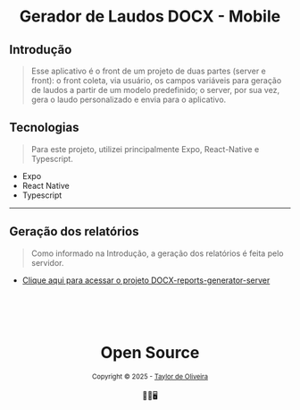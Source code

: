 <h1 align="center">
Gerador de Laudos DOCX - Mobile
</h1>

## Introdução
> Esse aplicativo é o front de um projeto de duas partes (server e front): o front coleta, via usuário, os campos variáveis para geração de laudos a partir de um modelo predefinido; o server, por sua vez, gera o laudo personalizado e envia para o aplicativo.

## Tecnologias
> Para este projeto, utilizei principalmente Expo, React-Native e Typescript.
- Expo
- React Native
- Typescript
---

## Geração dos relatórios
> Como informado na Introdução, a geração dos relatórios é feita pelo servidor.
- [Clique aqui para acessar o projeto DOCX-reports-generator-server](https://github.com/Taylor-2T9/docx-reports-generator-server/)

<div align="center">
  <br/>
  <br/>
  <br/>
    <div>
      <h1>Open Source</h1>
      <sub>Copyright © 2025 - <a href="https://github.com/taylor-2t9">Taylor de Oliveira</sub></a>
    </div>
    <br/>
    👨‍💻🖥️
  </div>
